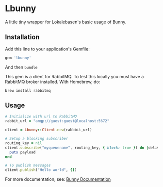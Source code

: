 # Lbunny

A little tiny wrapper for Lokalebasen's basic usage of Bunny.

## Installation

Add this line to your application's Gemfile:

```ruby
gem 'lbunny'
```

And then `bundle`

This gem is a client for RabbitMQ. To test this locally you must have
a RabbitMQ broker installed. With Homebrew, do:

```
brew install rabbitmq
```

## Usage

```ruby
# Initialize with url to RabbitMQ
rabbit_url = "amqp://guest:guest@localhost:5672"

client = Lbunny::Client.new(rabbbit_url)

# Setup a blocking subscriber
routing_key = nil
client.subscribe("myqueuename", routing_key, { block: true }) do |delivery_info, props, payload|
  puts payload
end

# To publish messages
client.publish("Hello world", {})
```

For more documentation, see: [Bunny Documentation](http://rubybunny.info/)
